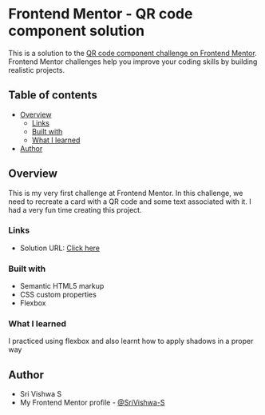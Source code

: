 # Frontend Mentor - QR code component solution

This is a solution to the [QR code component challenge on Frontend Mentor](https://www.frontendmentor.io/challenges/qr-code-component-iux_sIO_H). Frontend Mentor challenges help you improve your coding skills by building realistic projects. 

## Table of contents

- [Overview](#overview)
  - [Links](#links)
  - [Built with](#built-with)
  - [What I learned](#what-i-learned)
- [Author](#author)

## Overview

  This is my very first challenge at Frontend Mentor. In this challenge, we need to recreate a card with a QR code and some text associated with it. I had a very fun time creating this project.

### Links

- Solution URL: [Click here](https://srivishwa-s.github.io/simple-QR-code-card/)

### Built with

- Semantic HTML5 markup
- CSS custom properties
- Flexbox

### What I learned

  I practiced using flexbox and also learnt how to apply shadows in a proper way

## Author
- Sri Vishwa S
- My Frontend Mentor profile - [@SriVishwa-S](https://www.frontendmentor.io/profile/SriVishwa-S)
